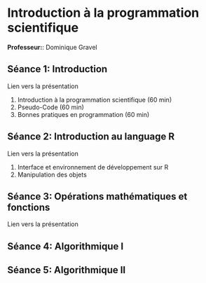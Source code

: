 # Introduction à la programmation scientifique
**Professeur:**: Dominique Gravel

## Séance 1: Introduction

Lien vers la présentation

1. Introduction à la programmation scientifique (60 min)
2. Pseudo-Code (60 min)
3. Bonnes pratiques en programmation (60 min)


## Séance 2: Introduction au language R

Lien vers la présentation

1. Interface et environnement de développement sur R
2. Manipulation des objets


## Séance 3: Opérations mathématiques et fonctions

Lien vers la présentation

## Séance 4: Algorithmique I

## Séance 5: Algorithmique II

